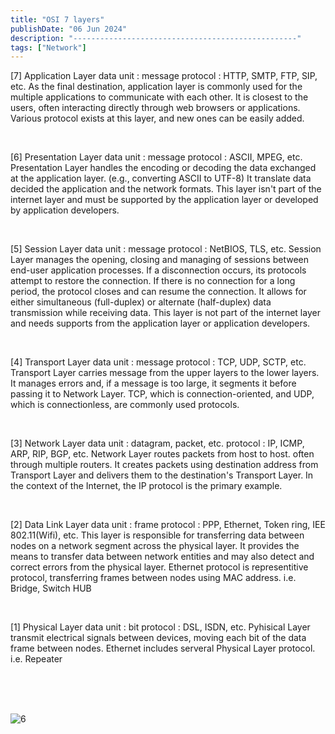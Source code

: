 ```yaml
---
title: "OSI 7 layers"
publishDate: "06 Jun 2024"
description: "--------------------------------------------------"
tags: ["Network"]
---
```


\[7\] Application Layer data unit : message protocol : HTTP, SMTP, FTP, SIP, etc. As the final destination, application layer is commonly used for the multiple applications to communicate with each other. It is closest to the users, often interacting directly through web browsers or applications. Various protocol exists at this layer, and new ones can be easily added.

<br>

\[6\] Presentation Layer data unit : message protocol : ASCII, MPEG, etc. Presentation Layer handles the encoding or decoding the data exchanged at the application layer. (e.g., converting ASCII to UTF-8) It translate data decided the application and the network formats. This layer isn't part of the internet layer and must be supported by the application layer or developed by application developers.

<br>

\[5\] Session Layer data unit : message protocol : NetBIOS, TLS, etc. Session Layer manages the opening, closing and managing of sessions between end-user application processes. If a disconnection occurs, its protocols attempt to restore the connection. If there is no connection for a long period, the protocol closes and can resume the connection. It allows for either simultaneous (full-duplex) or alternate (half-duplex) data transmission while receiving data. This layer is not part of the internet layer and needs supports from the application layer or application developers.

<br>

\[4\] Transport Layer data unit : message protocol : TCP, UDP, SCTP, etc. Transport Layer carries message from the upper layers to the lower layers. It manages errors and, if a message is too large, it segments it before passing it to Network Layer. TCP, which is connection-oriented, and UDP, which is connectionless, are commonly used protocols.

<br>

\[3\] Network Layer data unit : datagram, packet, etc. protocol : IP, ICMP, ARP, RIP, BGP, etc. Network Layer routes packets from host to host. often through multiple routers. It creates packets using destination address from Transport Layer and delivers them to the destination's Transport Layer. In the context of the Internet, the IP protocol is the primary example.

<br>

\[2\] Data Link Layer data unit : frame protocol : PPP, Ethernet, Token ring, IEE 802.11(Wifi), etc. This layer is responsible for transferring data between nodes on a network segment across the physical layer. It provides the means to transfer data between network entities and may also detect and correct errors from the physical layer. Ethernet protocol is representitive protocol, transferring frames between nodes using MAC address. i.e. Bridge, Switch HUB

<br>

\[1\] Physical Layer data unit : bit protocol : DSL, ISDN, etc. Pyhisical Layer transmit electrical signals between devices, moving each bit of the data frame between nodes. Ethernet includes serveral Physical Layer protocol. i.e. Repeater

<br><br><br>

![6](@/assets/6.jpeg)
